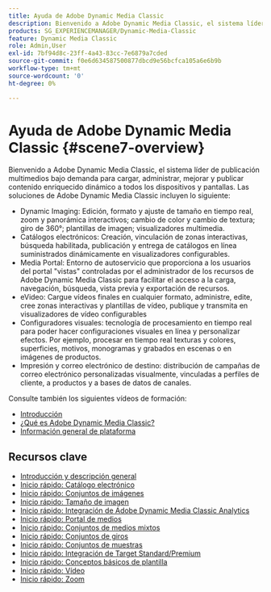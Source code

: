 ```yaml
---
title: Ayuda de Adobe Dynamic Media Classic
description: Bienvenido a Adobe Dynamic Media Classic, el sistema líder de publicación multimedios bajo demanda para cargar, administrar, mejorar y publicar contenido enriquecido dinámico a todos los dispositivos y pantallas.
products: SG_EXPERIENCEMANAGER/Dynamic-Media-Classic
feature: Dynamic Media Classic
role: Admin,User
exl-id: 7bf94d8c-23ff-4a43-83cc-7e6879a7cded
source-git-commit: f0e6d634587500877dbcd9e56bcfca105a6e6b9b
workflow-type: tm+mt
source-wordcount: '0'
ht-degree: 0%

---
```


# Ayuda de Adobe Dynamic Media Classic {#scene7-overview}

Bienvenido a Adobe Dynamic Media Classic, el sistema líder de publicación multimedios bajo demanda para cargar, administrar, mejorar y publicar contenido enriquecido dinámico a todos los dispositivos y pantallas. Las soluciones de Adobe Dynamic Media Classic incluyen lo siguiente:

* Dynamic Imaging: Edición, formato y ajuste de tamaño en tiempo real, zoom y panorámica interactivos; cambio de color y cambio de textura; giro de 360°; plantillas de imagen; visualizadores multimedia.
* Catálogos electrónicos: Creación, vinculación de zonas interactivas, búsqueda habilitada, publicación y entrega de catálogos en línea suministrados dinámicamente en visualizadores configurables.
* Media Portal: Entorno de autoservicio que proporciona a los usuarios del portal &quot;vistas&quot; controladas por el administrador de los recursos de Adobe Dynamic Media Classic para facilitar el acceso a la carga, navegación, búsqueda, vista previa y exportación de recursos.
* eVideo: Cargue vídeos finales en cualquier formato, administre, edite, cree zonas interactivas y plantillas de vídeo, publique y transmita en visualizadores de vídeo configurables
* Configuradores visuales: tecnología de procesamiento en tiempo real para poder hacer configuraciones visuales en línea y personalizar efectos. Por ejemplo, procesar en tiempo real texturas y colores, superficies, motivos, monogramas y grabados en escenas o en imágenes de productos.
* Impresión y correo electrónico de destino: distribución de campañas de correo electrónico personalizadas visualmente, vinculadas a perfiles de cliente, a productos y a bases de datos de canales.

Consulte también los siguientes vídeos de formación:

* [Introducción](https://s7d5.scene7.com/s7viewers/html5/VideoViewer.html?videoserverurl=https://s7d5.scene7.com/is/content/&amp;emailurl=https://s7d5.scene7.com/s7/emailFriend&amp;serverUrl=https://s7d5.scene7.com/is/image/&amp;config=Scene7SharedAssets/Universal_HTML5_Video&amp;contenturl=https://s7d5.scene7.com/skins/&amp;asset=S7tutorials/570_Introduction_converted%20renamed_Getting%20Started-AVS)
* [¿Qué es Adobe Dynamic Media Classic?](https://s7d5.scene7.com/s7viewers/html5/VideoViewer.html?videoserverurl=https://s7d5.scene7.com/is/content/&amp;emailurl=https://s7d5.scene7.com/s7/emailFriend&amp;serverUrl=https://s7d5.scene7.com/is/image/&amp;config=Scene7SharedAssets/Universal_HTML5_Video&amp;contenturl=https://s7d5.scene7.com/skins/&amp;asset=S7tutorials/577_What%20is%20Scene7_converted%20renamed_Getting%20Started-AVS)
* [Información general de plataforma](https://s7d5.scene7.com/s7viewers/html5/VideoViewer.html?videoserverurl=https://s7d5.scene7.com/is/content/&amp;emailurl=https://s7d5.scene7.com/s7/emailFriend&amp;serverUrl=https://s7d5.scene7.com/is/image/&amp;config=Scene7SharedAssets/Universal_HTML5_Video&amp;contenturl=https://s7d5.scene7.com/skins/&amp;asset=S7tutorials/572_Platform%20Overview_converted%20renamed_Getting%20Started-AVS)

## Recursos clave

* [Introducción y descripción general](/help/dmc-platform-overview.md)
* [Inicio rápido: Catálogo electrónico](/help/quick-start-ecatalog.md)
* [Inicio rápido: Conjuntos de imágenes](/help/quick-start-image-sets.md)
* [Inicio rápido: Tamaño de imagen](/help/quick-start-image-sizing.md)
* [Inicio rápido: Integración de Adobe Dynamic Media Classic Analytics](/help/quick-start-integrating-dmc-analytics.md)
* [Inicio rápido: Portal de medios](/help/quick-start-media-portal-administration.md)
* [Inicio rápido: Conjuntos de medios mixtos](/help/quick-start-mixed-media-sets.md)
* [Inicio rápido: Conjuntos de giros](/help/quick-start-spin-sets.md)
* [Inicio rápido: Conjuntos de muestras](/help/quick-start-swatch-sets.md)
* [Inicio rápido: Integración de Target Standard/Premium](/help/quick-start-target-integration.md)
* [Inicio rápido: Conceptos básicos de plantilla](/help/quick-start-template-basics.md)
* [Inicio rápido: Vídeo](/help/quick-start-video.md)
* [Inicio rápido: Zoom](/help/quick-start-zoom.md)
